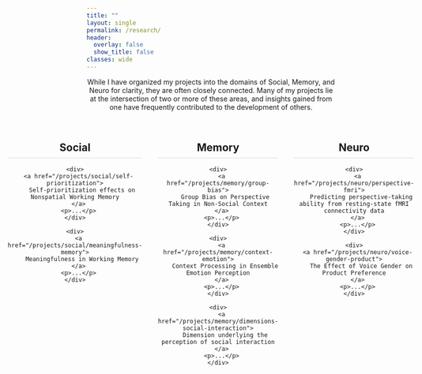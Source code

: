 ```yaml
---
title: ""
layout: single
permalink: /research/
header:
  overlay: false
  show_title: false
classes: wide
---
```


<style>
  .page__content {
    max-width: none !important;
    width: 100% !important;
    padding: 0 2rem;
  }

  .research-wrapper {
    display: flex;
    justify-content: center;
    gap: 2rem;
    margin-top: 2rem;
    max-width: 1200px;
    margin-left: auto;
    margin-right: auto;
    width: 100%;
  }

  .research-column {
    flex: 1;
    text-align: center;
  }

  .research-column h2 {
    border-bottom: 1px solid #ddd;
    padding-bottom: 0.5rem;
    margin-bottom: 1rem;
  }

  .research-column div {
    margin-bottom: 1.5rem;
  }

  .research-column a {
    display: block;
    font-weight: bold;
    margin-bottom: 0.25rem;
  }
</style>

<p style="text-align:center;">
  While I have organized my projects into the domains of Social, Memory, and Neuro for clarity, they are often closely connected.  
  Many of my projects lie at the intersection of two or more of these areas, and insights gained from one have frequently contributed to the development of others.
</p>

<div class="research-wrapper">

  <!-- Column 1: Social -->
  <div class="research-column">
    <h2>Social</h2>

    <div>
      <a href="/projects/social/self-prioritization">
        Self-prioritization effects on Nonspatial Working Memory
      </a>
      <p>...</p>
    </div>

    <div>
      <a href="/projects/social/meaningfulness-memory">
        Meaningfulness in Working Memory
      </a>
      <p>...</p>
    </div>
  </div>

  <!-- Column 2: Memory -->
  <div class="research-column">
    <h2>Memory</h2>

    <div>
      <a href="/projects/memory/group-bias">
        Group Bias on Perspective Taking in Non-Social Context
      </a>
      <p>...</p>
    </div>

    <div>
      <a href="/projects/memory/context-emotion">
        Context Processing in Ensemble Emotion Perception
      </a>
      <p>...</p>
    </div>

    <div>
      <a href="/projects/memory/dimensions-social-interaction">
        Dimension underlying the perception of social interaction
      </a>
      <p>...</p>
    </div>
  </div>

  <!-- Column 3: Neuro -->
  <div class="research-column">
    <h2>Neuro</h2>

    <div>
      <a href="/projects/neuro/perspective-fmri">
        Predicting perspective-taking ability from resting-state fMRI connectivity data
      </a>
      <p>...</p>
    </div>

    <div>
      <a href="/projects/neuro/voice-gender-product">
        The Effect of Voice Gender on Product Preference
      </a>
      <p>...</p>
    </div>
  </div>

</div>
